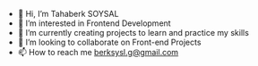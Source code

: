 - 👋 Hi, I’m Tahaberk SOYSAL
- 👀 I’m interested in Frontend Development
- 🌱 I’m currently creating projects to learn and practice my skills
- 💞️ I’m looking to collaborate on Front-end Projects
- 📫 How to reach me berksysl.g@gmail.com

<!---
tsoysal/tsoysal is a ✨ special ✨ repository because its `README.md` (this file) appears on your GitHub profile.
You can click the Preview link to take a look at your changes.
--->
